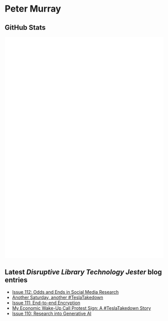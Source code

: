 # Peter Murray

## GitHub Stats
![Metrics](/github-metrics.svg)


## Latest _Disruptive Library Technology Jester_ blog entries
<!-- BLOG-POST-LIST:START -->
- [Issue 112: Odds and Ends in Social Media Research](https://dltj.org/article/issue-112-social-media-research)
- [Another Saturday, another #TeslaTakedown](https://dltj.org/article/tesla-takedown-march-15)
- [Issue 111: End-to-end Encryption](https://dltj.org/article/issue-111-end-to-end-encryption)
- [My Economic Wake-Up Call Protest Sign: A #TeslaTakedown Story](https://dltj.org/article/tesla-takedown-march-8)
- [Issue 110: Research into Generative AI](https://dltj.org/article/issue-110-generative-ai-research)
<!-- BLOG-POST-LIST:END -->


[LinkedIn]: https://www.linkedin.com/in/datagazetteer "LinkedIn"
[Twitter]: https://twitter.com/DataG "Twitter"
[blog]: https://dltj.org/ "Blog"
